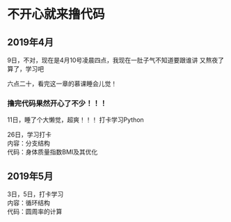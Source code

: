 # 不开心就来撸代码
## 2019年4月
9日，不对，现在是4月10号凌晨四点，我现在一肚子气不知道要跟谁讲
又熬夜了
算了，学习吧


六点二十，看完这一章的慕课睡会儿觉！
### 撸完代码果然开心了不少！！！

11日，睡了个大懒觉，超爽！！！
打卡学习Python

26日，学习打卡      
内容：分支结构     
代码：身体质量指数BMI及其优化    

## 2019年5月
3日，5日，打卡学习     
内容：循环结构     
代码：圆周率的计算
